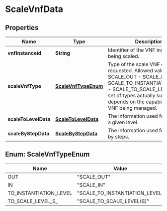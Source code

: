 
# ScaleVnfData

## Properties
Name | Type | Description | Notes
------------ | ------------- | ------------- | -------------
**vnfInstanceid** | **String** | Identifier of the VNF instance being scaled.  | 
**scaleVnfType** | [**ScaleVnfTypeEnum**](#ScaleVnfTypeEnum) | Type of the scale VNF operation requested. Allowed values are: - SCALE_OUT - SCALE_IN - SCALE_TO_INSTANTIATION_LEVEL - SCALE_TO_SCALE_LEVEL(S) The set of types actually supported depends on the capabilities of the VNF being managed.  | 
**scaleToLevelData** | [**ScaleToLevelData**](ScaleToLevelData.md) | The information used for scaling to a given level.  |  [optional]
**scaleByStepData** | [**ScaleByStepData**](ScaleByStepData.md) | The information used for scaling by steps.  |  [optional]


<a name="ScaleVnfTypeEnum"></a>
## Enum: ScaleVnfTypeEnum
Name | Value
---- | -----
OUT | &quot;SCALE_OUT&quot;
IN | &quot;SCALE_IN&quot;
TO_INSTANTIATION_LEVEL | &quot;SCALE_TO_INSTANTIATION_LEVEL&quot;
TO_SCALE_LEVEL_S_ | &quot;SCALE_TO_SCALE_LEVEL(S)&quot;



